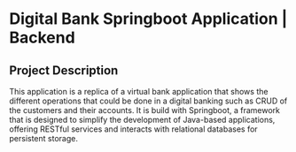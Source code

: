 # Digital Bank Springboot Application | Backend

## Project Description
This application is a replica of a virtual bank application that shows the different operations that could be done in a digital banking such as CRUD of the customers and their accounts. It is build with Springboot, a framework that is designed to simplify the development of Java-based applications, offering RESTful services and interacts with relational databases for persistent storage.

##
